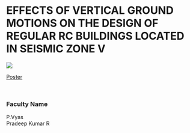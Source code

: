 # EFFECTS OF VERTICAL GROUND MOTIONS ON THE DESIGN OF REGULAR RC BUILDINGS LOCATED IN SEISMIC ZONE V

![](https://i.imgur.com/y8DGfhT.png)

[Poster](27.%20EFFECTS%20OF%20VERTICAL%20GROUND%20MOTIONS%20ON%20THE%20DESIGN%20OF%20REGULAR%20RC%20BUILDINGS%20LOCATED%20IN%20SEISMIC%20ZONE%20V.pdf)

<br>


### Faculty Name

P.Vyas<br>
Pradeep Kumar R
